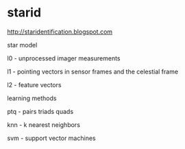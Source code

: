 # starid
http://staridentification.blogspot.com

star model

l0 - unprocessed imager measurements

l1 - pointing vectors in sensor frames and the celestial frame

l2 - feature vectors

learning methods

ptq - pairs triads quads

knn - k nearest neighbors

svm - support vector machines
